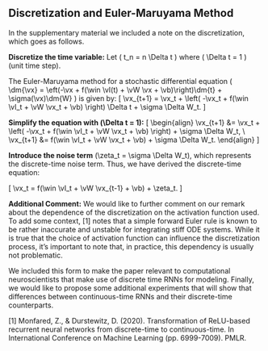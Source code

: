 ## Discretization and Euler-Maruyama Method
In the supplementary material we included a note on the discretization, which goes as follows.

**Discretize the time variable:** Let \( t_n = n \Delta t \) where \( \Delta t = 1 \) (unit time step).

The Euler-Maruyama method for a stochastic differential equation \( \dm{\vx} = \eft(-\vx + f(\win \vI(t) + \vW \vx + \vb)\right)\dm{t} + \sigma(\vx)\dm{W} \) is given by:
\[ \vx_{t+1} = \vx_t + \left( -\vx_t + f(\win \vI_t + \vW \vx_t + \vb) \right) \Delta t + \sigma \Delta W_t. \]

**Simplify the equation with \(\Delta t = 1\):**
\[
\begin{align}
 \vx_{t+1} &= \vx_t + \left( -\vx_t + f(\win \vI_t + \vW \vx_t + \vb) \right) + \sigma \Delta W_t, \\
 \vx_{t+1} &= f(\win \vI_t + \vW \vx_t + \vb) + \sigma \Delta W_t.
 \end{align}
\]

**Introduce the noise term** \(\zeta_t = \sigma \Delta W_t\), which represents the discrete-time noise term.
Thus, we have derived the discrete-time equation:

\[ \vx_t = f(\win \vI_t + \vW \vx_{t-1} + \vb) + \zeta_t. \]

**Additional Comment:** We would like to further comment on our remark about the dependence of the discretization on the activation function used. To add some context, [1] notes that a simple forward Euler rule is known to be rather inaccurate and unstable for integrating stiff ODE systems. While it is true that the choice of activation function can influence the discretization process, it’s important to note that, in practice, this dependency is usually not problematic.

We included this form to make the paper relevant to computational neuroscientists that make use of discrete time RNNs for modeling.
Finally, we would like to propose some additional experiments that will show that differences between continuous-time RNNs and their discrete-time counterparts.

[1] Monfared, Z., & Durstewitz, D. (2020). Transformation of ReLU-based recurrent neural networks from discrete-time to continuous-time. In International Conference on Machine Learning (pp. 6999-7009). PMLR.
